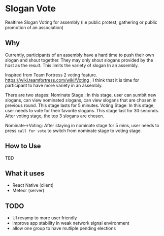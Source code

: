 # Slogan Vote
Realtime Slogan Voting for assembly (i.e public protest, gathering or public promotion of an association)

## Why
Currently, participants of an assembly have a hard time to push their own slogan and shout together.
They may only shout slogans provided by the host as the result.
This limits the variety of slogan In an assembly. 

Inspired from Team Fortress 2 voting feature. https://wiki.teamfortress.com/wiki/Voting , I think that it is time for participant
to have more variety in an assembly.

There are two stages:
Nominate Stage : In this stage, user can sumbit new slogans, can view nominated slogans, can view slogans that are chosen in previous round. This stage lasts for 5 minutes.
Voting Stage:    In this stage, user needs to vote for their favorite slogans. This stage last for 30 seconds. After voting stage, the top 3 slogans are chosen.

Nominate->Voting: After staying in nominate stage for 5 mins, user needs to press `call for vote` to switch from nominate stage to voting stage. 


## How to Use
TBD

## What it uses
* React Native (client)
* Meteor (server)

## TODO
* UI revamp to more user friendly
* improve app stability in weak network signal environment
* allow one group to have mutliple pending elections

